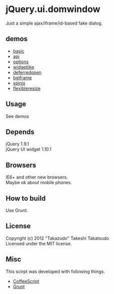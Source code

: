 # jQuery.ui.domwindow

Just a simple ajax/iframe/id-based fake dialog.  

## demos

* [basic](http://takazudo.github.io/jQuery.ui.domwindow/demos/basic/)
* [api](http://takazudo.github.io/jQuery.ui.domwindow/demos/api/)
* [options](http://takazudo.github.io/jQuery.ui.domwindow/demos/options/)
* [widgetlike](http://takazudo.github.io/jQuery.ui.domwindow/demos/widgetlike/)
* [deferredopen](http://takazudo.github.io/jQuery.ui.domwindow/demos/deferredopen/)
* [bgiframe](http://takazudo.github.io/jQuery.ui.domwindow/demos/bgiframe/)
* [spinjs](http://takazudo.github.io/jQuery.ui.domwindow/demos/spinjs/)
* [flexibleresize](http://takazudo.github.io/jQuery.ui.domwindow/demos/flexiblesize/)

## Usage

See demos

## Depends

jQuery 1.9.1  
jQuery UI widget 1.10.1  

## Browsers

IE6+ and other new browsers.  
Maybe ok about mobile phones.

## How to build

Use Grunt.

## License

Copyright (c) 2012 "Takazudo" Takeshi Takatsudo  
Licensed under the MIT license.

## Misc

This scirpt was developed with following things.  

 * [CoffeeScript][coffeescript]
 * [Grunt][Grunt]

[coffeescript]: http://coffeescript.org/ "CoffeeScript"
[Grunt]: http://gruntjs.com/ "Grunt"
